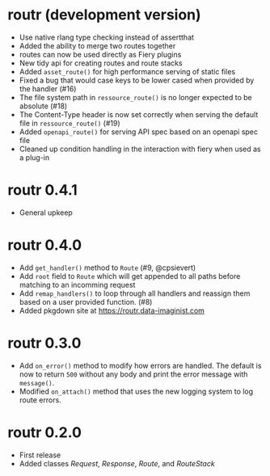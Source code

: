 # routr (development version)

* Use native rlang type checking instead of assertthat
* Added the ability to merge two routes together
* routes can now be used directly as Fiery plugins
* New tidy api for creating routes and route stacks
* Added `asset_route()` for high performance serving of static files
* Fixed a bug that would case keys to be lower cased when provided by the
  handler (#16)
* The file system path in `ressource_route()` is no longer expected to be
  absolute (#18)
* The Content-Type header is now set correctly when serving the default file in
  `ressource_route()` (#19)
* Added `openapi_route()` for serving API spec based on an openapi spec file
* Cleaned up condition handling in the interaction with fiery when used as a
  plug-in

# routr 0.4.1

* General upkeep

# routr 0.4.0

* Add `get_handler()` method to `Route` (#9, @cpsievert)
* Add `root` field to `Route` which will get appended to all paths before
  matching to an incomming request
* Add `remap_handlers()` to loop through all handlers and reassign them based on
  a user provided function. (#8)
* Added pkgdown site at https://routr.data-imaginist.com

# routr 0.3.0

* Add `on_error()` method to modify how errors are handled. The default is now
  to return `500` without any body and print the error message with `message()`.
* Modified `on_attach()` method that uses the new logging system to log route
  errors.

# routr 0.2.0

* First release
* Added classes *Request*, *Response*, *Route*, and *RouteStack*
